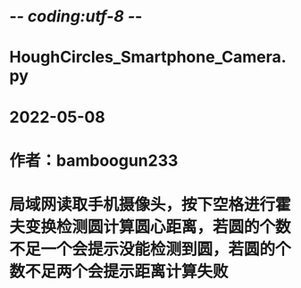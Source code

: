 # -*- coding:utf-8 -*-
# HoughCircles_Smartphone_Camera.py
# 2022-05-08
# 作者：bamboogun233
# 局域网读取手机摄像头，按下空格进行霍夫变换检测圆计算圆心距离，若圆的个数不足一个会提示没能检测到圆，若圆的个数不足两个会提示距离计算失败
